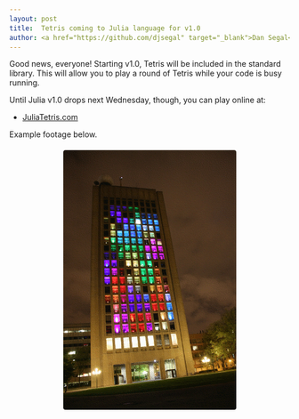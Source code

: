 ```yaml
---
layout: post
title:  Tetris coming to Julia language for v1.0
author: <a href="https://github.com/djsegal" target="_blank">Dan Segal</a>
---
```


Good news, everyone! Starting v1.0, Tetris will be included in the standard library. This will allow you to play a round of Tetris while your code is busy running.

Until Julia v1.0 drops next Wednesday, though, you can play online at:

+ [JuliaTetris.com](http://www.juliatetris.com)

Example footage below.

<style>

  .cs-tetris-div {
    text-align: center;
    padding-top: 4px;
    padding-bottom: 6px;
  }

  .cs-tetris-div a {
    transition: all 0.5s ease;
  }

  .cs-tetris-div a:hover {
    -webkit-filter: brightness(125%);
    opacity: 0.95;
  }

  .cs-tetris-div img {
    border-radius: 6px;
    max-height: 42vh;
  }

  .cs-tetris-div a:hover img {
    border: solid 2.5px;
  }

  .cs-tetris-div a:not(:hover) img {
    border: solid 2.5px transparent;
  }

</style>

<div class="cs-tetris-div">
  <a href="http://www.juliatetris.com">
    <img src="/images/blog/2018-04-01-tetris-and-you/green_tetris.gif" alt="tetris game">
  </a>
</div>
